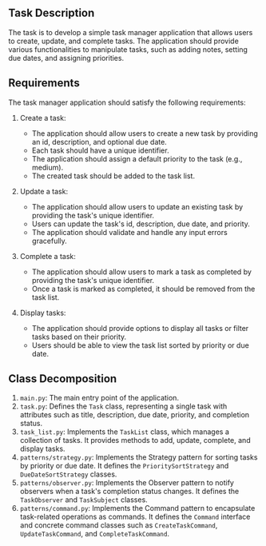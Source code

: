 ## Task Description

The task is to develop a simple task manager application that allows users to create, update, and complete tasks. The application should provide various functionalities to manipulate tasks, such as adding notes, setting due dates, and assigning priorities.

## Requirements

The task manager application should satisfy the following requirements:

1. Create a task:
    * The application should allow users to create a new task by providing an id, description, and optional due date.
    * Each task should have a unique identifier.
    * The application should assign a default priority to the task (e.g., medium).
    * The created task should be added to the task list.

2. Update a task:
    * The application should allow users to update an existing task by providing the task's unique identifier.
    * Users can update the task's id, description, due date, and priority.
    * The application should validate and handle any input errors gracefully.

3. Complete a task:
    * The application should allow users to mark a task as completed by providing the task's unique identifier.
    * Once a task is marked as completed, it should be removed from the task list.

4. Display tasks:
    * The application should provide options to display all tasks or filter tasks based on their priority.
    * Users should be able to view the task list sorted by priority or due date.

## Class Decomposition

1. `main.py`: The main entry point of the application.
2. `task.py`: Defines the `Task` class, representing a single task with attributes such as title, description, due date, priority, and completion status.
3. `task_list.py`: Implements the `TaskList` class, which manages a collection of tasks. It provides methods to add, update, complete, and display tasks.
4. `patterns/strategy.py`: Implements the Strategy pattern for sorting tasks by priority or due date. It defines the `PrioritySortStrategy` and `DueDateSortStrategy` classes.
5. `patterns/observer.py`: Implements the Observer pattern to notify observers when a task's completion status changes. It defines the `TaskObserver` and `TaskSubject` classes.
6. `patterns/command.py`: Implements the Command pattern to encapsulate task-related operations as commands. It defines the `Command` interface and concrete command classes such as `CreateTaskCommand`, `UpdateTaskCommand`, and `CompleteTaskCommand`.
